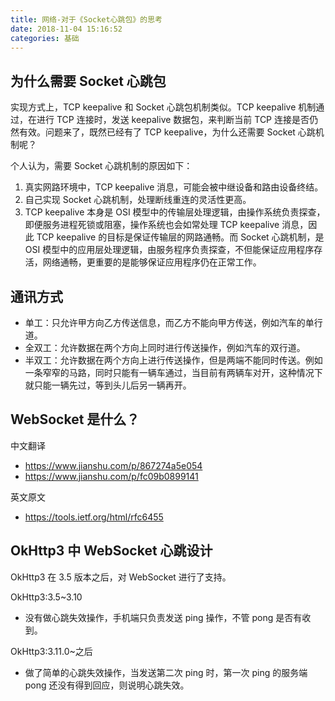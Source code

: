 ```yaml
---
title: 网络-对于《Socket心跳包》的思考
date: 2018-11-04 15:16:52
categories: 基础
---
```


## 为什么需要 Socket 心跳包

实现方式上，TCP keepalive 和 Socket 心跳包机制类似。TCP keepalive 机制通过，在进行 TCP 连接时，发送 keepalive 数据包，来判断当前 TCP 连接是否仍然有效。问题来了，既然已经有了 TCP keepalive，为什么还需要 Socket 心跳机制呢？

个人认为，需要 Socket 心跳机制的原因如下：

1. 真实网路环境中，TCP keepalive 消息，可能会被中继设备和路由设备终结。
2. 自己实现 Socket 心跳机制，处理断线重连的灵活性更高。
3. TCP keepalive 本身是 OSI 模型中的传输层处理逻辑，由操作系统负责探查，即便服务进程死锁或阻塞，操作系统也会如常处理 TCP keepalive 消息，因此 TCP keepalive 的目标是保证传输层的网路通畅。而 Socket 心跳机制，是 OSI 模型中的应用层处理逻辑，由服务程序负责探查，不但能保证应用程序存活，网络通畅，更重要的是能够保证应用程序仍在正常工作。

## 通讯方式

- 单工：只允许甲方向乙方传送信息，而乙方不能向甲方传送，例如汽车的单行道。
- 全双工：允许数据在两个方向上同时进行传送操作，例如汽车的双行道。
- 半双工：允许数据在两个方向上进行传送操作，但是两端不能同时传送。例如一条窄窄的马路，同时只能有一辆车通过，当目前有两辆车对开，这种情况下就只能一辆先过，等到头儿后另一辆再开。

## WebSocket 是什么？

中文翻译

- https://www.jianshu.com/p/867274a5e054
- https://www.jianshu.com/p/fc09b0899141

英文原文

- https://tools.ietf.org/html/rfc6455

## OkHttp3 中 WebSocket 心跳设计

OkHttp3 在 3.5 版本之后，对 WebSocket 进行了支持。

OkHttp3:3.5~3.10

- 没有做心跳失效操作，手机端只负责发送 ping 操作，不管 pong 是否有收到。

OkHttp3:3.11.0~之后

- 做了简单的心跳失效操作，当发送第二次 ping 时，第一次 ping 的服务端 pong 还没有得到回应，则说明心跳失效。
